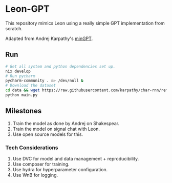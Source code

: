 # Leon-GPT

This repository mimics Leon using a really simple GPT implementation from scratch.

Adapted from Andrej Karpathy's [minGPT](https://github.com/karpathy/minGPT).

## Run
```bash
# Get all system and python dependencies set up.
nix develop
# Run pycharm
pycharm-community . &> /dev/null &
# Download the dataset
cd data && wget https://raw.githubusercontent.com/karpathy/char-rnn/refs/heads/master/data/tinyshakespeare/input.txt
python main.py
```



## Milestones
1. Train the model as done by Andrej on Shakespear.
2. Train the model on signal chat with Leon.
3. Use open source models for this.

### Tech Considerations
1. Use DVC for model and data management + reproducibility.
2. Use composer for training.
3. Use hydra for hyperparameter configuration.
4. Use WnB for logging.

